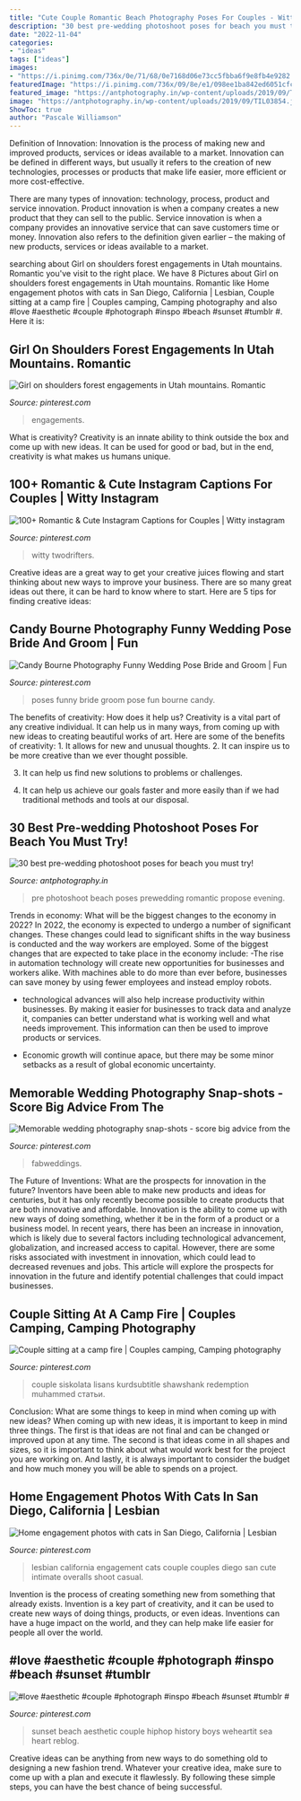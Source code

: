 ```yaml
---
title: "Cute Couple Romantic Beach Photography Poses For Couples - Witty Twodrifters"
description: "30 best pre-wedding photoshoot poses for beach you must try!"
date: "2022-11-04"
categories:
- "ideas"
tags: ["ideas"]
images:
- "https://i.pinimg.com/736x/0e/71/68/0e7168d06e73cc5fbba6f9e8fb4e9282.jpg"
featuredImage: "https://i.pinimg.com/736x/09/8e/e1/098ee1ba842ed6051cfcfc564090f5a1.jpg"
featured_image: "https://antphotography.in/wp-content/uploads/2019/09/TIL03854.jpg"
image: "https://antphotography.in/wp-content/uploads/2019/09/TIL03854.jpg"
ShowToc: true
author: "Pascale Williamson"
---
```



Definition of Innovation:
Innovation is the process of making new and improved products, services or ideas available to a market. Innovation can be defined in different ways, but usually it refers to the creation of new technologies, processes or products that make life easier, more efficient or more cost-effective.

There are many types of innovation: technology, process, product and service innovation. Product innovation is when a company creates a new product that they can sell to the public. Service innovation is when a company provides an innovative service that can save customers time or money. Innovation also refers to the definition given earlier – the making of new products, services or ideas available to a market.

	

		
searching about Girl on shoulders forest engagements in Utah mountains. Romantic you've visit to the right place. We have 8 Pictures about Girl on shoulders forest engagements in Utah mountains. Romantic like Home engagement photos with cats in San Diego, California | Lesbian, Couple sitting at a camp fire | Couples camping, Camping photography and also #love #aesthetic #couple #photograph #inspo #beach #sunset #tumblr #. Here it is:
		
    
## Girl On Shoulders Forest Engagements In Utah Mountains. Romantic

<img loading=lazy src="https://i.pinimg.com/736x/59/6d/98/596d987242b18a3efa38b0d99513ee11.jpg" onerror="this.onerror=null;this.src='https://tse1.mm.bing.net/th?id=OIP.4q8egXEd6fai4f1Hee3tjQHaLH&amp;pid=15.1';" alt="Girl on shoulders forest engagements in Utah mountains. Romantic">

_Source: pinterest.com_

>engagements. 

	

What is creativity?
Creativity is an innate ability to think outside the box and come up with new ideas. It can be used for good or bad, but in the end, creativity is what makes us humans unique.

    
## 100+ Romantic &amp; Cute Instagram Captions For Couples | Witty Instagram

<img loading=lazy src="https://i.pinimg.com/736x/16/75/e8/1675e89d5919cf3f30c9e5a495b7f652.jpg" onerror="this.onerror=null;this.src='https://tse1.mm.bing.net/th?id=OIP.dDhYdkT_3Oe-Y2OqaPlbbQHaO0&amp;pid=15.1';" alt="100+ Romantic &amp; Cute Instagram Captions for Couples | Witty instagram">

_Source: pinterest.com_

>witty twodrifters. 

	

Creative ideas are a great way to get your creative juices flowing and start thinking about new ways to improve your business. There are so many great ideas out there, it can be hard to know where to start. Here are 5 tips for finding creative ideas:

    
## Candy Bourne Photography Funny Wedding Pose Bride And Groom | Fun

<img loading=lazy src="https://i.pinimg.com/736x/e9/8a/c4/e98ac437524042ef898f19642eaa78ee--funny-wedding-poses-funny-weddings.jpg" onerror="this.onerror=null;this.src='https://tse2.mm.bing.net/th?id=OIP.T89T-V6TGn86-l3ssu_WFAHaLG&amp;pid=15.1';" alt="Candy Bourne Photography Funny Wedding Pose Bride and Groom | Fun">

_Source: pinterest.com_

>poses funny bride groom pose fun bourne candy. 

	

The benefits of creativity: How does it help us?
Creativity is a vital part of any creative individual. It can help us in many ways, from coming up with new ideas to creating beautiful works of art. Here are some of the benefits of creativity: 1. It allows for new and unusual thoughts.
2. It can inspire us to be more creative than we ever thought possible.

3. It can help us find new solutions to problems or challenges.

4. It can help us achieve our goals faster and more easily than if we had traditional methods and tools at our disposal.

    
## 30 Best Pre-wedding Photoshoot Poses For Beach You Must Try!

<img loading=lazy src="https://antphotography.in/wp-content/uploads/2019/09/TIL03854.jpg" onerror="this.onerror=null;this.src='https://tse1.mm.bing.net/th?id=OIP.cFv1nWcNJflShFneNYFrEQHaE7&amp;pid=15.1';" alt="30 best pre-wedding photoshoot poses for beach you must try!">

_Source: antphotography.in_

>pre photoshoot beach poses prewedding romantic propose evening. 

	

Trends in economy: What will be the biggest changes to the economy in 2022?
In 2022, the economy is expected to undergo a number of significant changes. These changes could lead to significant shifts in the way business is conducted and the way workers are employed. Some of the biggest changes that are expected to take place in the economy include: 
-The rise in automation technology will create new opportunities for businesses and workers alike. With machines able to do more than ever before, businesses can save money by using fewer employees and instead employ robots. 

- technological advances will also help increase productivity within businesses. By making it easier for businesses to track data and analyze it, companies can better understand what is working well and what needs improvement. This information can then be used to improve products or services. 

- Economic growth will continue apace, but there may be some minor setbacks as a result of global economic uncertainty.

    
## Memorable Wedding Photography Snap-shots - Score Big Advice From The

<img loading=lazy src="https://i.pinimg.com/736x/0e/71/68/0e7168d06e73cc5fbba6f9e8fb4e9282.jpg" onerror="this.onerror=null;this.src='https://tse1.mm.bing.net/th?id=OIP.cafW5fzAj5Nyd4FQmYlmGgHaI1&amp;pid=15.1';" alt="Memorable wedding photography snap-shots - score big advice from the">

_Source: pinterest.com_

>fabweddings. 

	

The Future of Inventions: What are the prospects for innovation in the future?
Inventors have been able to make new products and ideas for centuries, but it has only recently become possible to create products that are both innovative and affordable. Innovation is the ability to come up with new ways of doing something, whether it be in the form of a product or a business model. In recent years, there has been an increase in innovation, which is likely due to several factors including technological advancement, globalization, and increased access to capital. However, there are some risks associated with investment in innovation, which could lead to decreased revenues and jobs. This article will explore the prospects for innovation in the future and identify potential challenges that could impact businesses.

    
## Couple Sitting At A Camp Fire | Couples Camping, Camping Photography

<img loading=lazy src="https://i.pinimg.com/originals/97/0a/ba/970abaf5b2ac25f52ce6a3d8ad2cbc6d.jpg" onerror="this.onerror=null;this.src='https://tse3.mm.bing.net/th?id=OIP.kGAFxMkesHdWK7v5D_m9BAHaLG&amp;pid=15.1';" alt="Couple sitting at a camp fire | Couples camping, Camping photography">

_Source: pinterest.com_

>couple siskolata lisans kurdsubtitle shawshank redemption muhammed статьи. 

	

Conclusion: What are some things to keep in mind when coming up with new ideas?
When coming up with new ideas, it is important to keep in mind three things. The first is that ideas are not final and can be changed or improved upon at any time. The second is that ideas come in all shapes and sizes, so it is important to think about what would work best for the project you are working on. And lastly, it is always important to consider the budget and how much money you will be able to spends on a project.

    
## Home Engagement Photos With Cats In San Diego, California | Lesbian

<img loading=lazy src="https://i.pinimg.com/736x/09/8e/e1/098ee1ba842ed6051cfcfc564090f5a1.jpg" onerror="this.onerror=null;this.src='https://tse3.mm.bing.net/th?id=OIP.AeZSU9M6js1e0VK9AoQVtQHaLG&amp;pid=15.1';" alt="Home engagement photos with cats in San Diego, California | Lesbian">

_Source: pinterest.com_

>lesbian california engagement cats couple couples diego san cute intimate overalls shoot casual. 

	

Invention is the process of creating something new from something that already exists. Invention is a key part of creativity, and it can be used to create new ways of doing things, products, or even ideas. Inventions can have a huge impact on the world, and they can help make life easier for people all over the world.

    
## #love #aesthetic #couple #photograph #inspo #beach #sunset #tumblr #

<img loading=lazy src="https://i.pinimg.com/736x/c1/a6/e1/c1a6e1d7e203b2ac9251eb675a4c3e7c.jpg" onerror="this.onerror=null;this.src='https://tse2.mm.bing.net/th?id=OIP.RckCk0J9vD3t_MUkMTj5TgHaHY&amp;pid=15.1';" alt="#love #aesthetic #couple #photograph #inspo #beach #sunset #tumblr #">

_Source: pinterest.com_

>sunset beach aesthetic couple hiphop history boys weheartit sea heart reblog. 

	

Creative ideas can be anything from new ways to do something old to designing a new fashion trend. Whatever your creative idea, make sure to come up with a plan and execute it flawlessly. By following these simple steps, you can have the best chance of being successful.

